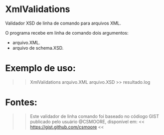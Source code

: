# XmlValidations
Validador XSD de linha de comando para arquivos XML.

O programa recebe em linha de comando dois argumentos: 
 * arquivo.XML. 
 * arquivo de schema.XSD.

# Exemplo de uso:
>> XmlValidations arquivo.XML arquivo.XSD >> resultado.log

# Fontes:
>> Este validador de linha comando foi baseado no códiogo GIST publicado pelo usuário @CSMOORE, disponível em: <<
>> https://gist.github.com/csmoore <<
